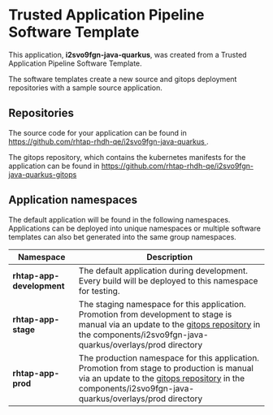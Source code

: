 # Trusted Application Pipeline Software Template

This application, **i2svo9fgn-java-quarkus**, was created from a Trusted Application Pipeline Software Template.

The software templates create a new source and gitops deployment repositories with a sample source application. 

## Repositories

The source code for your application can be found in [https://github.com/rhtap-rhdh-qe/i2svo9fgn-java-quarkus ](https://github.com/rhtap-rhdh-qe/i2svo9fgn-java-quarkus ).
 
The gitops repository, which contains the kubernetes manifests for the application can be found in 
[https://github.com/rhtap-rhdh-qe/i2svo9fgn-java-quarkus-gitops ](https://github.com/rhtap-rhdh-qe/i2svo9fgn-java-quarkus-gitops ) 

## Application namespaces 

The default application will be found in the following namespaces. Applications can be deployed into unique namespaces or multiple software templates can also bet generated into the same group namespaces.  

|  Namespace   |  Description   |  
| -------- | -------- |   
| **rhtap-app-development** | The default application during development. Every build will be deployed to this namespace for testing. | 
| **rhtap-app-stage** | The staging namespace for this application. Promotion from development to stage is manual via an update to the [gitops repository](https://github.com/rhtap-rhdh-qe/i2svo9fgn-java-quarkus-gitops ) in the components/i2svo9fgn-java-quarkus/overlays/prod directory |  
| **rhtap-app-prod** | The production namespace for this application. Promotion from stage to production is manual via an update to the [gitops repository](https://github.com/rhtap-rhdh-qe/i2svo9fgn-java-quarkus-gitops ) in the components/i2svo9fgn-java-quarkus/overlays/prod directory | 